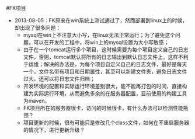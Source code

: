#FK项目

  * 2013-08-05：FK原来在win系统上测试通过了，然而部署到linux上的时候，却出现了很多问题：
      * mysql在win上不注意大小写，在linux无法正常运行；为了避免这个问题，可以在开发的工程中，将win上的mysql设置为大小写敏感；
      * 由于在一个tomcat运行多个项目，这时候需要为每个项目定义自己的日志文件，否则，tomcat默认将所有的日志输出到默认日志文件上，这样不利于运维；解决的办法是，为每个项目自定义自己的日志文件，最好是每天一个，文件名带有项目和日期属性，甚至可以新建文件夹，避免日志文件过大，还可以将日志文件归档；
      * 开发环境的配置和实际运行环境差别很大，能不能再打包的时间，直接构建为实际运行环境，从而避免多余的在服务器配置，目前使用的构建工具为maven。
      * FK项目所在的服务器很卡，访问的时候很卡，有什么办法可以检测性能瓶颈？
      * 项目更新的时候，很有可能只是修改几个class文件，如何在不重启服务器的情况下，进行更新升级？
